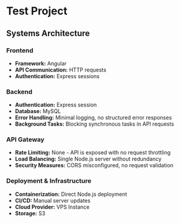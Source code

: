 # Test Project

## Systems Architecture

### Frontend
- **Framework:** Angular
- **API Communication:** HTTP requests
- **Authentication:** Express sessions

### Backend
- **Authentication:** Express session
- **Database:** MySQL
- **Error Handling:** Minimal logging, no structured error responses
- **Background Tasks:** Blocking synchronous tasks in API requests

### API Gateway
- **Rate Limiting:** None - API is exposed with no request throttling
- **Load Balancing:** Single Node.js server without redundancy
- **Security Measures:** CORS misconfigured, no request validation

### Deployment & Infrastructure
- **Containerization:** Direct Node.js deployment
- **CI/CD:** Manual server updates
- **Cloud Provider:** VPS Instance
- **Storage:** S3


